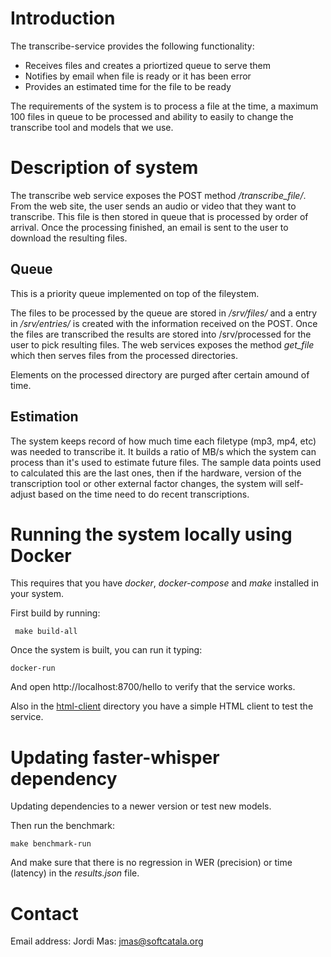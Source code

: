 # Introduction

The transcribe-service provides the following functionality:
* Receives files and creates a priortized queue to serve them
* Notifies by email when file is ready or it has been error
* Provides an estimated time for the file to be ready

The requirements of the system is to process a file at the time, a maximum 100 files in queue to be processed and ability to easily
to change the transcribe tool and models that we use.

# Description of system

The transcribe web service exposes the POST method */transcribe_file/*. From the web site, the user sends an audio or video that they
want to transcribe. This file is then stored in queue that is processed by order of arrival. Once the processing finished, an
email is sent to the user to download the resulting files.

## Queue

This is a priority queue implemented on top of the fileystem. 

The files to be processed by the queue are stored in */srv/files/* and a entry in */srv/entries/* is created with the
information received on the POST. Once the files are transcribed the results are stored into /srv/processed for the 
user to pick resulting files. The web services exposes the method *get_file* which then serves files from the processed directories.

Elements on the processed directory are purged after certain amound of time.

## Estimation

The system keeps record of how much time each filetype (mp3, mp4, etc) was needed to transcribe it. It builds a ratio of MB/s which the
system can process than it's used to estimate future files. The sample data points used to calculated this are the last ones, then if
the hardware, version of the transcription tool or other external factor changes, the system will self-adjust based on the time need
to do recent transcriptions.


# Running the system locally using Docker

This requires that you have *docker*, *docker-compose* and *make* installed in your system.

First build by running:

```shell
 make build-all
```

Once the system is built, you can run it typing:

```shell
docker-run
```

And open http://localhost:8700/hello to verify that the service works.

Also in the [html-client](html-client) directory you have a simple HTML client to test the service.

# Updating faster-whisper dependency

Updating dependencies to a newer version or test new models.

Then run the benchmark:

```shell
make benchmark-run
```

And make sure that there is no regression in WER (precision) or time (latency) in the *results.json* file.


# Contact

Email address: Jordi Mas: jmas@softcatala.org

